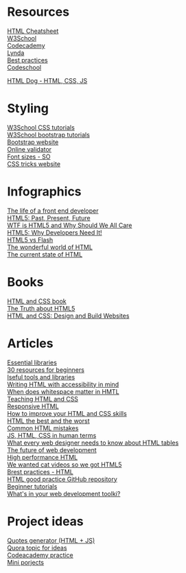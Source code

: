 # Resources 

<a href ="http://www.simplehtmlguide.com/cheatsheet.php"> HTML Cheatsheet </a> <br>
<a href = "https://www.w3schools.com/html/default.asp">  W3School </a><br>
<a href="https://www.codecademy.com/" >Codecademy</a><br/>
<a href="https://www.lynda.com/in/general2?cid=l0:en:af:le:prosb:s0:0:ind:cj:8186514&utm_medium=affiliate&utm_source=CJ&utm_content=11926&utm_campaign=CD17318&bid=11926&AID=CD17318&AIDCJ=12308797&PIDCJ=8186514&SIDCJ=68756X1554901Xecb34038243de6468803ac768d6708fc&subid1=8186514/">Lynda</a><br/>
<a href = "https://code.tutsplus.com/tutorials/30-html-best-practices-for-beginners--net-4957"> Best practices </a> <br>
<a href="https://www.codeschool.com/users/sign_in">Codeschool</a><br/>

<a href = "http://htmldog.com"> HTML Dog - HTML, CSS, JS </a> <br>
# Styling 
<a href = "https://www.w3schools.com/css/"> W3School CSS tutorials </a> <br>
<a href = "https://www.w3schools.com/bootstrap/default.asp"> W3School bootstrap tutorials</a> <br>
<a href = "https://getbootstrap.com"> Bootstrap website </a> <br>
<a href = "https://validator.w3.org/#validate_by_uri+with_options"> Online validator </a> <br>
<a href = "https://stackoverflow.com/questions/8726843/should-i-be-using-absolute-font-sizes-small-medium-large-et-al"> Font sizes - SO </a> <br>
<a href = "https://css-tricks.com"> CSS tricks website </a> <br>

# Infographics
<a href = "http://www.skilledup.com/articles/life-front-end-web-developer-infographic"> The life of a front end developer </a> <br>
<a href = "http://www.dotcominfoway.com/blog/dot-com-infoway-releases-html5-infographic"> HTML5: Past, Present, Future </a>  <br>
<a href = "https://visual.ly/community/infographic/technology/wtf-html5-and-why-should-we-all-care"> WTF is HTML5 and Why Should We All Care </a>  <br>
<a href = "https://visual.ly/community/infographic/technology/html5-why-developers-need-it"> HTML5: Why Developers Need It! </a>  <br>
<a href = "http://www.onemorelevel.com/html-5-vs-flash-games/"> HTML5 vs Flash </a> <br>
<a href = "http://www.htmlgoodies.com/html5/the-wonderful-world-of-html5.html#fbid=efuC3Ux-9h3"> The wonderful world of 
HTML </a> <br>
<a href = "https://visual.ly/community/infographic/technology/current-state-html5"> The current state of HTML </a>
 <br>
# Books
<a href = "http://www.htmlandcssbook.com"> HTML and CSS book</a> <br>
<a href = "https://www.amazon.com/Truth-About-HTML5-Web-Designers/dp/1479158569/"> The Truth about HTML5 </a> <br>
<a href="https://www.amazon.com/HTML-CSS-Design-Build-Websites/dp/1118008189/ref=sr_1_sc_1?ie=UTF8&keywords=HTML+CSSS&qid=1475619527&sr=8-1-spell/">HTML and CSS: Design and Build Websites </a><br/>

# Articles
<a href ="https://medium.com/wd-tips-tricks/essential-html-css-and-javascript-tools-and-libraries-bbd39b4ed7a"> Essential libraries</a> <br>
<a href = "https://medium.com/wd-tips-tricks/30-html-css-resources-for-beginners-4e4d0af4b44b"> 30 resources for beginners </a> <br>
<a href = "https://medium.com/web-development-zone/amazingly-useful-html-css-and-javascript-tools-and-libraries-d73b10fbae29"> Iseful tools and libraries </a> <br>
<a href = "https://medium.com/alistapart/writing-html-with-accessibility-in-mind-a62026493412"> Writing HTML with accessibility in mind </a> <br>
<a href = "https://medium.com/@patrickbrosset/when-does-white-space-matter-in-html-b90e8a7cdd33"> When does whitespace matter in HMTL </a> <br>
<a href = "https://medium.com/@tanya/teaching-html-and-css-f93fb1c960e7"> Teaching HTML and CSS </a> <br>
<a href = "https://medium.com/@Code_Analysis/responsive-html-tutorial-36163533ca54"> Responsive HTML</a> <br>
<a href = "https://medium.com/@shayhowe/how-to-improve-your-html-css-skills-be7097245d2a">How to improve your HTML and CSS skills </a> <br>
<a href = "https://mondaynote.com/bloated-html-the-best-and-the-worse-cac6eb06496d"> HTML the best and the worst</a> <br>
<a href = "https://medium.com/@joelennon/common-html-mistakes-de28db16b964"> Common HTML mistakes </a> <br>
<a href = "https://medium.com/@narrowd/html-css-js-in-human-terms-36f0b4c35f6d"> JS, HTML, CSS in human terms </a> <br>
<a href = "https://medium.com/@AlexDevero/what-every-web-designer-needs-to-know-about-html-tables-d02278c364da"> What every web designer needs to know about HTML tables</a> <br>
<a href = "https://medium.com/dev-rocket/components-the-future-of-html-development-f692b5b6e22b"> The future of web development</a> <br>
<a href = "https://medium.com/sam-dutton/high-performance-html-d40262388f29"> High performance HTML</a> <br>
<a href = "https://medium.com/@janusboye/we-wanted-cat-videos-so-we-got-html5-4be1f93257d2"> We wanted cat videos so we got HTML5 </a> <br>
<a href = "https://www.webpagefx.com/blog/web-design/20-html-best-practices-you-should-follow/"> Brest practices - HTML </a> <br>
<a href = "https://github.com/hail2u/html-best-practices"> HTML good practice GitHub repository </a> <br>
<a href = "http://www.skilledup.com/articles/free-beginner-html-tutorials"> Beginner tutorials </a> <br>
<a href = "http://www.skilledup.com/articles/whats-in-your-web-development-toolkit-launch-academy"> What's in your web development toolki? </a> <br>

# Project ideas

<a href = "https://medium.freecodecamp.com/creating-a-bare-bones-quote-generator-with-javascript-and-html-for-absolute-beginners-5264e1725f08"> Quotes generator (HTML + JS)</a> <br>
<a href = "https://www.quora.com/What-are-some-good-HTML-projects-for-beginning-programmers"> Quora topic for ideas </a> <br>
<a href = "https://www.codecademy.com/en/tracks/projects"> Codeacademy practice </a> <br>
<a href = "http://1000projects.org/mini-projects-for-cse-using-html.html"> Mini porjects </a> <br>
